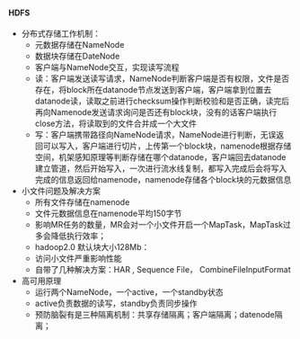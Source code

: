 #### HDFS
* 分布式存储工作机制：
  * 元数据存储在NameNode
  * 数据块存储在DateNode
  * 客户端与NameNode交互，实现读写流程
  * 读：客户端发送读写请求，NameNode判断客户端是否有权限，文件是否存在，将block所在datanode节点发送到客户端，客户端拿到位置去datanode读，读取之前进行checksum操作判断校验和是否正确，读完后再向Namenode发送请求询问是否还有block块，没有的话客户端执行close方法，将读取到的文件合并成一个大文件
  * 写：客户端携带路径向NameNode请求，NameNode进行判断，无误返回可以写入，客户端进行切片，上传第一个block块，namenode根据存储空间，机架感知原理等判断存储在哪个datanode，客户端回去datanode建立管道，然后开始写入，一次进行流水线复制，都写入完成后会将写入完成的信息返回给namenode，namenode存储各个block块的元数据信息
* 小文件问题及解决方案
  * 所有文件存储在namenode
  * 文件元数据信息在namenode平均150字节
  * 影响MR任务的数量，MR会对一个小文件开启一个MapTask，MapTask过多会降低执行效率；
  * hadoop2.0 默认块大小128Mb：
  * 访问小文件严重影响性能
  * 自带了几种解决方案：HAR , Sequence File， CombineFileInputFormat
* 高可用原理
  * 运行两个NameNode，一个active，一个standby状态
  * active负责数据的读写，standby负责同步操作
  * 预防脑裂有是三种隔离机制：共享存储隔离；客户端隔离；datenode隔离；